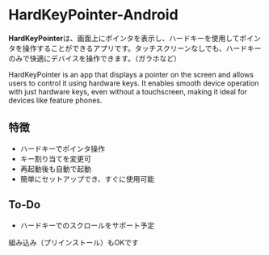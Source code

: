 # HardKeyPointer-Android

**HardKeyPointer**は、画面上にポインタを表示し、ハードキーを使用してポインタを操作することができるアプリです。タッチスクリーンなしでも、ハードキーのみで快適にデバイスを操作できます。（ガラホなど）

HardKeyPointer is an app that displays a pointer on the screen and allows users to control it using hardware keys. It enables smooth device operation with just hardware keys, even without a touchscreen, making it ideal for devices like feature phones. 

## 特徴

- ハードキーでポインタ操作
- キー割り当てを変更可
- 再起動後も自動で起動
- 簡単にセットアップでき、すぐに使用可能

## To-Do
- ハードキーでのスクロールをサポート予定

組み込み（プリインストール）もOKです